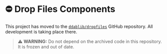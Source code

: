 # :no_entry: Drop Files Components

This project has moved to the [`ddablib/dropfiles`](https://github.com/ddablib/dropfiles) GitHub repository. All development is taking place there.

> ⚠️ **WARNING:** Do not depend on the archived code in this repository. It is frozen and out of date.
